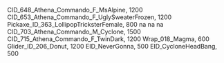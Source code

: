 CID_648_Athena_Commando_F_MsAlpine, 1200
CID_653_Athena_Commando_F_UglySweaterFrozen, 1200
Pickaxe_ID_363_LollipopTricksterFemale, 800
na
na
na
CID_703_Athena_Commando_M_Cyclone, 1500
CID_715_Athena_Commando_F_TwinDark, 1200
Wrap_018_Magma, 600
Glider_ID_206_Donut, 1200
EID_NeverGonna, 500
EID_CycloneHeadBang, 500
